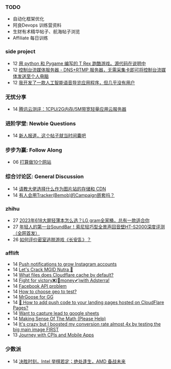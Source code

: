 ### TODO
-  自动化框架优化
-  阿良Devops 训练营资料
-  生财有术精华帖子、航海帖子浏览
-  Affiliate 每日训练

### side project
<!-- sideproject:START -->
-  12 [用 python 和 Pygame 编写的 T Rex 跑酷游戏。源代码在说明中](https://www.youtube.com/watch?v=pZySIXSelCA)
-  12 [控制台流媒体服务器 - DNS+RTMP 服务器，无需采集卡即可将控制台流媒体发送至个人电脑](https://github.com/Aioros/console-streaming-server)
-  12 [我开发了一款人工智能语音导览应用程序，但几乎没有用户](https://www.reddit.com/r/SideProject/comments/18gpp0e/ive_built_an_ai_audio_tour_app_but_have_almost_no/)<!-- sideproject:END -->


### 无忧分享
<!-- ruyo:START -->
-  14 [腾讯云测评：1CPU/2G内存/5M带宽轻量应用云服务器](https://51.ruyo.net/18711.html)<!-- ruyo:END -->

### 进阶学堂: Newbie Questions
<!-- advertcn1:START -->
-  14 [新人报道，这个帖子就当时间囊吧](https://www.advertcn.com/thread-115700-1-1.html)<!-- advertcn1:END -->

### 步步为赢: Follow Along
<!-- advertcn2:START -->
-  06 [打算做10个网站](https://www.advertcn.com/thread-115247-1-1.html)<!-- advertcn2:END -->

### 综合讨论区: General Discussion
<!-- advertcn3:START -->
-  14 [请教大佬选择什么作为图片站的存储和 CDN](https://www.advertcn.com/thread-115701-1-1.html)
-  14 [有人会用Tracker&lpar;Bemob&rpar;的Campaign嵌套吗？](https://www.advertcn.com/thread-115699-1-1.html)<!-- advertcn3:END -->


### zhihu
<!-- zhihu:START -->
-  27 [2023年618大屏轻薄本怎么选？LG gram全家桶，总有一款适合你](http://zhuanlan.zhihu.com/p/632641888?utm_campaign=rss&utm_medium=rss&utm_source=rss&utm_content=title)
-  27 [年轻人的第一台SoundBar！索尼轻巧型全景声回音壁HT-S2000深度评测（全网首发）](http://zhuanlan.zhihu.com/p/630990296?utm_campaign=rss&utm_medium=rss&utm_source=rss&utm_content=title)
-  26 [如何评价密室逃脱游戏《长安乱》？](http://www.zhihu.com/question/563950552/answer/3045961312?utm_campaign=rss&utm_medium=rss&utm_source=rss&utm_content=title)<!-- zhihu:END -->

### afflift
<!-- afflift:START -->
-  14 [Push notifications to grow Instagram accounts](https://afflift.com/f/threads/push-notifications-to-grow-instagram-accounts.13458/)
-  14 [Let&#39;s Crack MGID Nutra 🚀](https://afflift.com/f/threads/lets-crack-mgid-nutra-%F0%9F%9A%80.12967/)
-  14 [What files does Cloudflare cache by default?](https://afflift.com/f/threads/what-files-does-cloudflare-cache-by-default.13455/)
-  14 [Fight for victory❌&lpar;🤑money✔&rpar;with Adsterra!](https://afflift.com/f/threads/fight-for-victory%E2%9D%8C-%F0%9F%A4%91money%E2%9C%94-with-adsterra.12810/)
-  14 [Facebook API problem](https://afflift.com/f/threads/facebook-api-problem.13460/)
-  14 [How to choose geo to test?](https://afflift.com/f/threads/how-to-choose-geo-to-test.13461/)
-  14 [MrGoose for GG](https://afflift.com/f/threads/mrgoose-for-gg.13448/)
-  14 [🔔 How to add push code to your landing pages hosted on CloudFlare Pages?](https://afflift.com/f/threads/%F0%9F%94%94-how-to-add-push-code-to-your-landing-pages-hosted-on-cloudflare-pages.13020/)
-  14 [Want to capture lead to google sheets](https://afflift.com/f/threads/want-to-capture-lead-to-google-sheets.13457/)
-  14 [Making Sense Of The Math &lpar;Please Help&rpar;](https://afflift.com/f/threads/making-sense-of-the-math-please-help.13454/)
-  14 [It&#39;s crazy but I boosted my conversion rate almost 4x by testing the big main image FIRST](https://afflift.com/f/threads/its-crazy-but-i-boosted-my-conversion-rate-almost-4x-by-testing-the-big-main-image-first.13366/)
-  13 [Journey with CPIs and Mobile Apps](https://afflift.com/f/threads/journey-with-cpis-and-mobile-apps.12762/)<!-- afflift:END -->

### 少数派
<!-- sspai:START -->
-  14 [决胜时刻，Intel 举棋若定；绝处逢生，AMD 备战未来](https://sspai.com/prime/story/sv-anecdotes-10)<!-- sspai:END -->
